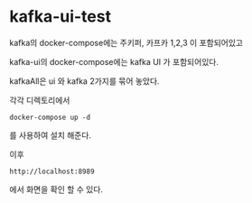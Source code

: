 # kafka-ui-test

kafka의 docker-compose에는 주키퍼, 카프카 1,2,3 이 포함되어있고

kafka-ui의 docker-compose에는 kafka UI 가 포함되어있다.

kafkaAll은 ui 와 kafka 2가지를 묶어 놓았다.

각각 디렉토리에서 

```
docker-compose up -d
```

를 사용하여 설치 해준다.

이후 

```
http://localhost:8989 
```
에서 화면을 확인 할 수 있다.
